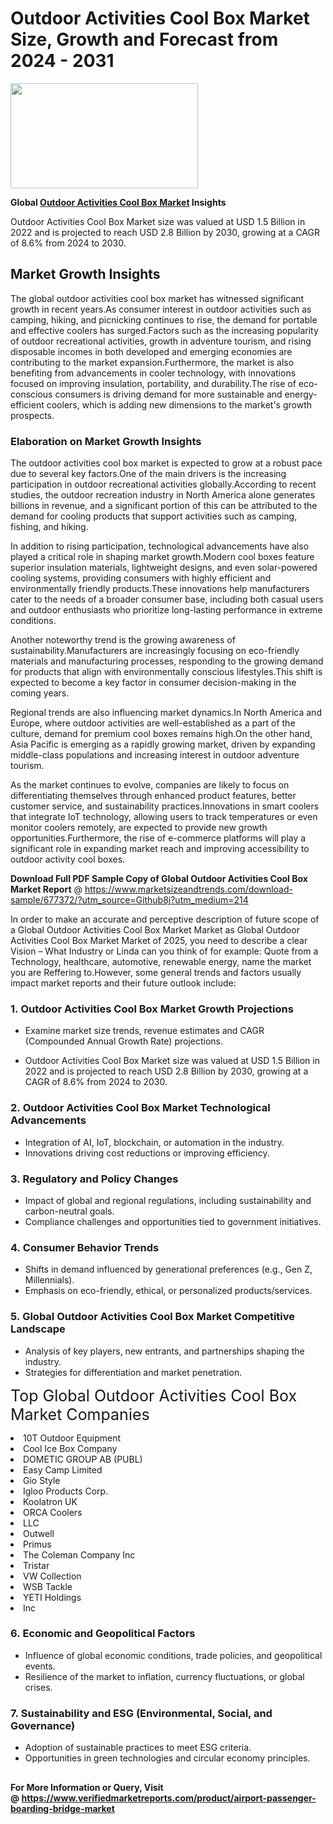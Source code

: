 <H1>Outdoor Activities Cool Box Market Size, Growth and Forecast from 2024 - 2031</H1><img class="aligncenter size-medium wp-image-584254" src="https://thirdeyenews.in/wp-content/uploads/2024/09/Global-Market-Research-300x168.jpeg" alt="" width="300" height="168" /><p><strong>Global&nbsp;<a href="https://www.marketsizeandtrends.com/download-sample/677372/?utm_source=Github8j?utm_medium=214">Outdoor Activities Cool Box Market</a> Insights</strong></p><p>Outdoor Activities Cool Box Market size was valued at USD 1.5 Billion in 2022 and is projected to reach USD 2.8 Billion by 2030, growing at a CAGR of 8.6% from 2024 to 2030.</p><p><h2>Market Growth Insights</h2> <p>The global outdoor activities cool box market has witnessed significant growth in recent years.As consumer interest in outdoor activities such as camping, hiking, and picnicking continues to rise, the demand for portable and effective coolers has surged.Factors such as the increasing popularity of outdoor recreational activities, growth in adventure tourism, and rising disposable incomes in both developed and emerging economies are contributing to the market expansion.Furthermore, the market is also benefiting from advancements in cooler technology, with innovations focused on improving insulation, portability, and durability.The rise of eco-conscious consumers is driving demand for more sustainable and energy-efficient coolers, which is adding new dimensions to the market's growth prospects.</p> <h3>Elaboration on Market Growth Insights</h3> <p>The outdoor activities cool box market is expected to grow at a robust pace due to several key factors.One of the main drivers is the increasing participation in outdoor recreational activities globally.According to recent studies, the outdoor recreation industry in North America alone generates billions in revenue, and a significant portion of this can be attributed to the demand for cooling products that support activities such as camping, fishing, and hiking.</p> <p>In addition to rising participation, technological advancements have also played a critical role in shaping market growth.Modern cool boxes feature superior insulation materials, lightweight designs, and even solar-powered cooling systems, providing consumers with highly efficient and environmentally friendly products.These innovations help manufacturers cater to the needs of a broader consumer base, including both casual users and outdoor enthusiasts who prioritize long-lasting performance in extreme conditions.</p> <p>Another noteworthy trend is the growing awareness of sustainability.Manufacturers are increasingly focusing on eco-friendly materials and manufacturing processes, responding to the growing demand for products that align with environmentally conscious lifestyles.This shift is expected to become a key factor in consumer decision-making in the coming years.</p> <p>Regional trends are also influencing market dynamics.In North America and Europe, where outdoor activities are well-established as a part of the culture, demand for premium cool boxes remains high.On the other hand, Asia Pacific is emerging as a rapidly growing market, driven by expanding middle-class populations and increasing interest in outdoor adventure tourism.</p> <p>As the market continues to evolve, companies are likely to focus on differentiating themselves through enhanced product features, better customer service, and sustainability practices.Innovations in smart coolers that integrate IoT technology, allowing users to track temperatures or even monitor coolers remotely, are expected to provide new growth opportunities.Furthermore, the rise of e-commerce platforms will play a significant role in expanding market reach and improving accessibility to outdoor activity cool boxes.</p> <p></p><p><span class=""><strong>Download Full PDF Sample Copy of Global Outdoor Activities Cool Box Market Report</strong> @ <a href="https://www.marketsizeandtrends.com/download-sample/677372/?utm_source=Github8j?utm_medium=214" target="_blank">https://www.marketsizeandtrends.com/download-sample/677372/?utm_source=Github8j?utm_medium=214</a></span></p><p>In order to make an accurate and perceptive description of future scope of a Global&nbsp;Outdoor Activities Cool Box Market Market as Global&nbsp;Outdoor Activities Cool Box Market Market of 2025, you need to describe a clear Vision &ndash; What Industry or Linda can you think of for example: Quote from a Technology, healthcare, automotive, renewable energy, name the market you are Reffering to.However, some general trends and factors usually impact market reports and their future outlook include:</p><h3>1.&nbsp;<strong>Outdoor Activities Cool Box Market Growth Projections</strong></h3><ul><li>Examine market size trends, revenue estimates and CAGR (Compounded Annual Growth Rate) projections.</li><li><p>Outdoor Activities Cool Box Market size was valued at USD 1.5 Billion in 2022 and is projected to reach USD 2.8 Billion by 2030, growing at a CAGR of 8.6% from 2024 to 2030.</p></li></ul><h3>2.&nbsp;<strong>Outdoor Activities Cool Box Market Technological Advancements</strong></h3><ul><li>Integration of AI, IoT, blockchain, or automation in the industry.</li><li>Innovations driving cost reductions or improving efficiency.</li></ul><h3>3.&nbsp;<strong>Regulatory and Policy Changes</strong></h3><ul><li>Impact of global and regional regulations, including sustainability and carbon-neutral goals.</li><li>Compliance challenges and opportunities tied to government initiatives.</li></ul><h3>4.&nbsp;<strong>Consumer Behavior Trends</strong></h3><ul><li>Shifts in demand influenced by generational preferences (e.g., Gen Z, Millennials).</li><li>Emphasis on eco-friendly, ethical, or personalized products/services.</li></ul><h3>5.&nbsp;<strong>Global Outdoor Activities Cool Box Market Competitive Landscape</strong></h3><ul><li>Analysis of key players, new entrants, and partnerships shaping the industry.</li><li>Strategies for differentiation and market penetration.</li></ul><p data-pm-slice="1 1 []"><span style="color: inherit; font-family: inherit; font-size: 25px;">Top Global Outdoor Activities Cool Box Market Companies</span></p><div class="" data-test-id=""><p><li>10T Outdoor Equipment</li><li> Cool Ice Box Company</li><li> DOMETIC GROUP AB (PUBL)</li><li> Easy Camp Limited</li><li> Gio Style</li><li> Igloo Products Corp.</li><li> Koolatron UK</li><li> ORCA Coolers</li><li> LLC</li><li> Outwell</li><li> Primus</li><li> The Coleman Company Inc</li><li> Tristar</li><li> VW Collection</li><li> WSB Tackle</li><li> YETI Holdings</li><li> Inc</li></p></div><h3>6.&nbsp;<strong>Economic and Geopolitical Factors</strong></h3><ul><li>Influence of global economic conditions, trade policies, and geopolitical events.</li><li>Resilience of the market to inflation, currency fluctuations, or global crises.</li></ul><h3>7.&nbsp;<strong>Sustainability and ESG (Environmental, Social, and Governance)</strong></h3><ul><li>Adoption of sustainable practices to meet ESG criteria.</li><li>Opportunities in green technologies and circular economy principles.</li></ul><h2><strong style="font-size: 14px;">For More Information or Query, Visit @&nbsp;</strong><a style="background-color: #ffffff; font-size: 14px;" href="https://www.marketsizeandtrends.com/report/outdoor-activities-cool-box-market/" target="_blank">https://www.verifiedmarketreports.com/product/airport-passenger-boarding-bridge-market</a></h2>